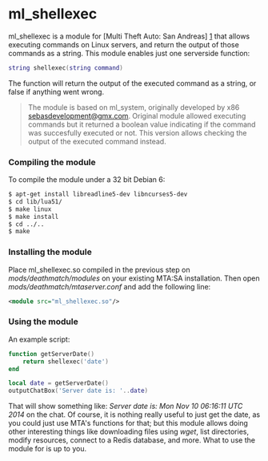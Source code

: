 # ml_shellexec

ml_shellexec is a module for [Multi Theft Auto: San Andreas] [1] that allows executing commands on Linux servers, and return the output of those commands as a string. This module enables just one serverside function:

```lua
string shellexec(string command)
```

The function will return the output of the executed command as a string, or false if anything went wrong.

> The module is based on ml_system, originally developed by x86 <sebasdevelopment@gmx.com>. Original module allowed executing commands but it returned a boolean value indicating if the command was succesfully executed or not. This version allows checking the output of the executed command instead.

### Compiling the module

To compile the module under a 32 bit Debian 6:
```sh
$ apt-get install libreadline5-dev libncurses5-dev
$ cd lib/lua51/
$ make linux
$ make install
$ cd ../..
$ make
```

### Installing the module

Place ml_shellexec.so compiled in the previous step on *mods/deathmatch/modules* on your existing MTA:SA installation. Then open *mods/deathmatch/mtaserver.conf* and add the following line:
```xml
<module src="ml_shellexec.so"/>
```

### Using the module

An example script:

```lua
function getServerDate()
    return shellexec('date')
end

local date = getServerDate()
outputChatBox('Server date is: '..date)
```

That will show something like: *Server date is: Mon Nov 10 06:16:11 UTC 2014* on the chat. Of course, it is nothing really useful to just get the date, as you could just use MTA's functions for that; but this module allows doing other interesting things like downloading files using *wget*, list directories, modify resources, connect to a Redis database, and more. What to use the module for is up to you.

[1]:https://code.google.com/p/mtasa-blue/